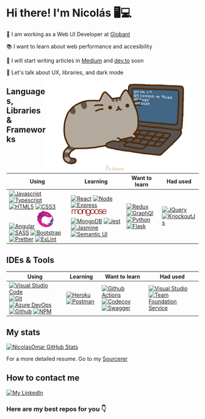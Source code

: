 # Hi there! I'm Nicolás 🖥️💻

<p>🏢 I am working as a Web UI Developer at <a href="https://www.globant.com">Globant</a></p>
<p>📚 I want to learn about web performance and accesibility</p>
<p>👯 I will start writing articles in <a href="https://medium.com/@nicolasomar">Medium</a> and <a href="https://dev.to/nicolasomar">dev.to</a> soon</p>
<p>💬 Let's talk about UX, libraries, and dark mode</p>

<img align="right" src="https://github.com/nicolasomar/nicolasomar/blob/master/assets/pusheencode.gif"/>

## Languages, Libraries & Frameworks
| Using | Learning | Want to learn | Had used |
| --- | --- | --- | --- |
| [<img src="https://cdn.svgporn.com/logos/javascript.svg" title="Javascript" alt="Javascript" width="48px">](https://developer.mozilla.org/en-US/docs/Web/JavaScript) [<img src="https://cdn.svgporn.com/logos/typescript-icon.svg" title="Typescript" alt="Typescript" width="48px">](https://www.typescriptlang.org/) [<img src="https://cdn.svgporn.com/logos/html-5.svg" title="HTML5" alt="HTML5" width="48px">](https://developer.mozilla.org/en-US/docs/Web/Guide/HTML/HTML5) [<img src="https://cdn.svgporn.com/logos/css-3.svg" title="CSS3" alt="CSS3" width="48px">](https://developer.mozilla.org/en-US/docs/Archive/CSS3) [<img src="https://cdn.svgporn.com/logos/angular-icon.svg" title="Angular" alt="Angular" width="48px">](https://angular.io/) [<img src="https://raw.githubusercontent.com/ReactiveX/rxjs/master/resources/CI-CD/logo/svg/RxJs_Logo_Basic.svg" title="RxJs" alt="RxJs" width="48px">](https://angular.io/guide/rx-library) [<img src="https://cdn.svgporn.com/logos/sass.svg" title="SASS" alt="SASS" width="48px">](https://sass-lang.com/) [<img src="https://cdn.svgporn.com/logos/bootstrap.svg" title="Bootstrap" alt="Bootstrap" width="48px">](https://getbootstrap.com/) [<img src="https://cdn.svgporn.com/logos/prettier.svg" title="Prettier" alt="Prettier" width="48px">](https://prettier.io/) [<img src="https://cdn.svgporn.com/logos/eslint.svg" title="EsLint" alt="EsLint" width="48px">](https://eslint.org/) | [<img src="https://cdn.svgporn.com/logos/react.svg" title="React" alt="React" width="48px">](https://reactjs.org/) [<img src="https://cdn.svgporn.com/logos/nodejs-icon.svg" title="Node" alt="Node" width="48px">](https://nodejs.org/) [<img src="https://cdn.svgporn.com/logos/express.svg" title="Express" alt="Express" width="90px">](https://expressjs.com/) [<img src="https://github.com/MarioTerron/logo-images/blob/master/logos/mongoose.png" title="Mongoose" alt="Mongoose" width="96px">](https://mongoosejs.com/) [<img src="https://cdn.svgporn.com/logos/mongodb.svg" title="MongoDB" alt="MongoDB" width="96px">](https://www.mongodb.com/) [<img src="https://cdn.svgporn.com/logos/jest.svg" title="Jest" alt="Jest" width="48px">](https://jestjs.io/) [<img src="https://cdn.svgporn.com/logos/jasmine.svg" title="Jasmine" alt="Jasmine" width="48px">](https://jasmine.github.io/) [<img src="https://cdn.svgporn.com/logos/semantic-ui.svg" title="Semantic UI" alt="Semantic UI" width="48px">](https://semantic-ui.com/) | [<img src="https://cdn.svgporn.com/logos/redux.svg" title="Redux" alt="Redux" width="48px">](https://redux.js.org/) [<img src="https://cdn.svgporn.com/logos/graphql.svg" title="GraphQl" alt="GraphQl" width="48px">](https://graphql.org/) [<img src="https://cdn.svgporn.com/logos/python.svg" title="Python" alt="Python" width="48px">](https://www.python.org/) [<img src="https://cdn.svgporn.com/logos/flask.svg" title="Flask" alt="Flask" width="48px">](https://flask.palletsprojects.com/) | [<img src="https://cdn.svgporn.com/logos/jquery.svg" title="JQuery" alt="JQuery" width="96px">](https://jquery.com/) [<img src="https://cdn.svgporn.com/logos/knockout.svg" title="KnockoutJs" alt="KnockoutJs" width="96px">](https://knockoutjs.com/) |

## IDEs & Tools
| Using | Learning | Want to learn | Had used |
| --- | --- | --- | --- |
| [<img src="https://cdn.svgporn.com/logos/visual-studio-code.svg" title="Visual Studio Code" alt="Visual Studio Code" width="48px">](https://code.visualstudio.com/) [<img src="https://cdn.svgporn.com/logos/git-icon.svg" title="Git" alt="Git" width="48px">](https://git-scm.com/) [<img src="https://cdn.svgporn.com/logos/azure-icon.svg" title="Azure DevOps" alt="Azure DevOps" width="48px">](https://azure.microsoft.com/en-us/services/devops/) [<img src="https://cdn.svgporn.com/logos/github-icon.svg" title="Github" alt="Github" width="48px">](https://github.com/) [<img src="https://cdn.svgporn.com/logos/npm.svg" title="NPM" alt="NPM" width="48px">](https://www.npmjs.com/) | [<img src="https://cdn.svgporn.com/logos/heroku-icon.svg" title="Heroku" alt="Heroku" width="48px">](https://www.heroku.com/) [<img src="https://cdn.svgporn.com/logos/postman.svg" title="Postman" alt="Postman" width="48px">](https://www.postman.com/) | [<img src="https://user-images.githubusercontent.com/30958501/68524412-f2201800-0309-11ea-9cb0-ad7f8f760218.png" title="Github Actions" alt="Github Actions" width="48px">](https://github.com/features/actions) [<img src="https://cdn.svgporn.com/logos/codecov.svg" title="Codecov" alt="Codecov" width="48px">](https://codecov.io/) [<img src="https://cdn.svgporn.com/logos/swagger.svg" title="Swagger" alt="Swagger" width="48px">](https://swagger.io/) | [<img src="https://cdn.svgporn.com/logos/visual-studio.svg" title="Visual Studio" alt="Visual Studio" width="48px">](https://visualstudio.microsoft.com/vs/) [<img src="https://financesonline.com/uploads/2018/09/Microsoft-Team-Foundation-Server-logo-1.png" title="Team Foundation Service" alt="Team Foundation Service" width="110px">](https://docs.microsoft.com/en-us/azure/devops/server/tfs-is-now-azure-devops-server?view=azure-devops-2020) |

## My stats
[![NicolasOmar GitHub Stats](https://github-readme-stats.vercel.app/api?username=nicolasomar&count_private=true&show_icons=true&theme=tokyonight)](https://github.com/nicolasomar)
<p>For a more detailed resume. Go to my <a href="https://sourcerer.io/nicolasomar" target="_blank">Sourcerer</a> </p>

## How to contact me
<a href="https://www.linkedin.com/in/nicolas0mar/" target="_blank"><img src="https://www.vectorlogo.zone/logos/linkedin/linkedin-icon.svg" width="48px" title="My LinkedIn" alt="My LinkedIn"></a>
<!-- &nbsp; &nbsp;
<a href="mailto:nicolas.passerino@gmail.com" target="_blank"><img src="https://www.vectorlogo.zone/logos/gmail/gmail-icon.svg" width="48px" title="My mail" alt="My mail"></a> -->

### Here are my best repos for you 👇 ###